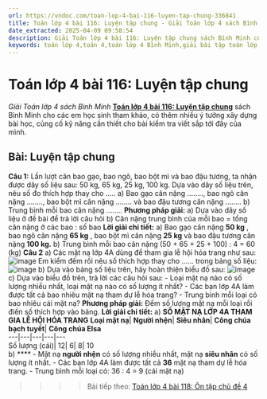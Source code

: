 ```yaml
---
url: https://vndoc.com/toan-lop-4-bai-116-luyen-tap-chung-336841
title: Toán lớp 4 bài 116: Luyện tập chung - Giải Toán lớp 4 sách Bình Minh - VnDoc.com
date_extracted: 2025-04-09 09:58:54
description: Giải Toán lớp 4 bài 116: Luyện tập chung sách Bình Minh có hướng dẫn giải chi tiết các câu hỏi trong SGK Toán lớp 4 Bình Minh.
keywords: toán lớp 4,toán 4,toán lớp 4 Bình Minh,giải bài tập toán lớp 4 Bình Minh,giải toán lớp 4 Bình Minh,toán lớp 4 sách Bình Minh,toán 4 Bình Minh,giải sách toán lớp 4 Bình Minh,Toán lớp 4 Bài 116 Luyện tập chung,giải toán 4 bài 116
---
```


# Toán lớp 4 bài 116: Luyện tập chung
 _Giải Toán lớp 4 sách Bình Minh_
[**Toán lớp 4 bài 116: Luyện tập chung**](<https://vndoc.com/toan-lop-4-bai-116-luyen-tap-chung-336841>) sách Bình Minh cho các em học sinh tham khảo, có thêm nhiều ý tưởng xây dựng bài học, củng cố kỹ năng cần thiết cho bài kiểm tra viết sắp tới đây của mình.
## Bài: Luyện tập chung
**Câu 1:** Lần lượt cân bao gạo, bao ngô, bao bột mì và bao đậu tương, ta nhận được dãy số liệu sau: 50 kg, 65 kg, 25 kg, 100 kg.
Dựa vào dãy số liệu trên, nêu số đo thích hợp thay cho .....
a\) Bao gạo cân nặng …….., bao ngô cân nặng …….., bao bột mì cân nặng ........ và bao đậu tương cân nặng ........
b\) Trung bình mỗi bao cân nặng ……..
**Phương pháp giải:**
a\) Dựa vào dãy số liệu ở đề bài để trả lời câu hỏi
b\) Cân nặng trung bình của mỗi bao = tổng cân nặng ở các bao : số bao
**Lời giải chi tiết:**
a\) Bao gạo cân nặng **50 kg** , bao ngô cân nặng **65 kg** , bao bột mì cân nặng **25 kg** và bao đậu tương cân nặng **100 kg.**
b\) Trung bình mỗi bao cân nặng \(50 + 65 + 25 + 100\) : 4 = 60 \(kg\)
**Câu 2**
a\) Các mặt nạ lớp 4A dùng để tham gia lễ hội hóa trang như sau:
![image](https://i.vdoc.vn/data/image/2025/02/22/20-8.png)
Em kiểm đếm rồi nêu số thích hợp thay cho …… trong bảng số liệu:
![image](https://i.vdoc.vn/data/image/2025/02/22/20-9.png)
b\) Dựa vào bảng số liệu trên, hãy hoàn thiện biểu đồ sau:
![image](https://i.vdoc.vn/data/image/2025/02/22/20-10.png)
c\) Dựa vào biểu đồ trên, trả lời các câu hỏi sau:
\- Loại mặt nạ nào có số lượng nhiều nhất, loại mặt nạ nào có số lượng ít nhất?
\- Các bạn lớp 4A làm được tất cả bao nhiêu mặt nạ tham dự lễ hóa trang?
\- Trung bình mỗi loại có bao nhiêu cái mặt nạ?
**Phương pháp giải:**
Đếm số lượng mặt nạ mỗi loại rồi điền số thích hợp vào bảng.
**Lời giải chi tiết:**
a\)
**SỐ MẶT NẠ LỚP 4A THAM GIA LỄ HỘI HÓA TRANG**
**Loại mặt nạ**| **Người nhện**| **Siêu nhân**| **Công chúa bạch tuyết**| **Công chúa Elsa**  
---|---|---|---|---  
Số lượng \(cái\)| 12| 6| 8| 10  
b\)
**** \- Mặt nạ **người nhện** có số lượng nhiều nhất, mặt nạ **siêu nhân** có số lượng ít nhất.
\- Các bạn lớp 4A làm được tất cả **36** mặt nạ tham dự lễ hóa trang.
\- Trung bình mỗi loại có: 36 : 4 = 9 \(cái mặt nạ\)
>>>> Bài tiếp theo: [Toán lớp 4 bài 118: Ôn tập chủ đề 4](<https://vndoc.com/toan-lop-4-bai-118-on-tap-chu-de-4-336846>)
